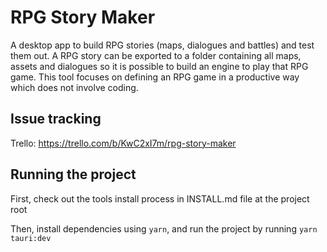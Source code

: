 # RPG Story Maker
A desktop app to build RPG stories (maps, dialogues and battles) and test them out. A RPG story can be exported to a folder containing all maps, assets and dialogues so it is possible to build an engine to play that RPG game. This tool focuses on defining an RPG game in a productive way which does not involve coding.

## Issue tracking
Trello: https://trello.com/b/KwC2xI7m/rpg-story-maker

## Running the project
First, check out the tools install process in INSTALL.md file at the project root

Then, install dependencies using `yarn`, and run the project by running `yarn tauri:dev`
